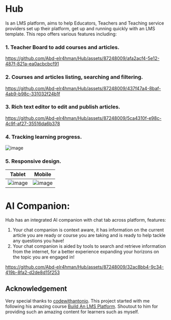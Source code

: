 # Hub 
Is an LMS platform, aims to help Educators, Teachers and Teaching service providers set up their platform, get up and running quickly with an LMS template. This repo offers various features including:
### 1. Teacher Board to add courses and articles.

https://github.com/Abd-elr4hman/Hub/assets/87248009/afa2acf4-5e12-487f-821a-ea0acbcbcf91

### 2. Courses and articles listing, searching and filtering.

https://github.com/Abd-elr4hman/Hub/assets/87248009/437f47a4-8baf-4ab9-b98c-331032f24b1f

### 3. Rich text editor to edit and publish articles.

https://github.com/Abd-elr4hman/Hub/assets/87248009/5ca4310f-e98c-4c9f-af27-35516da6b378

### 4. Tracking learning progress.
![image](https://github.com/Abd-elr4hman/Hub/assets/87248009/45508431-a081-4e78-af9a-5fbe7a276b36)

### 5. Responsive design.



Tablet             |  Mobile
:-------------------------:|:-------------------------:
![image](https://github.com/Abd-elr4hman/Hub/assets/87248009/066218bc-5a0c-4025-a619-1724e4c8699f)  |  ![image](https://github.com/Abd-elr4hman/Hub/assets/87248009/0eab7f5e-d68e-430e-809d-981cc1780d31)

# AI Companion:
Hub has an integrated AI companion with chat tab across platform, features:
1. Your chat companion is context aware, it has information on the current article you are ready or course you are taking and is ready to help tackle any questions you have!
2. Your chat companion is aided by tools to search and retrieve information from the internet, for a better experience expanding your horizons on the topic you are engaged in!

https://github.com/Abd-elr4hman/Hub/assets/87248009/32ac8bb4-9c34-419b-8fa2-d2de8d15f253

## Acknowledgement
Very special thanks to [codewithantonio](https://www.codewithantonio.com/). This project started with me following his amazing course [Build An LMS Platform](https://www.codewithantonio.com/projects/lms-platform). Shoutout to him for providing such an amazing content for learners such as myself.
